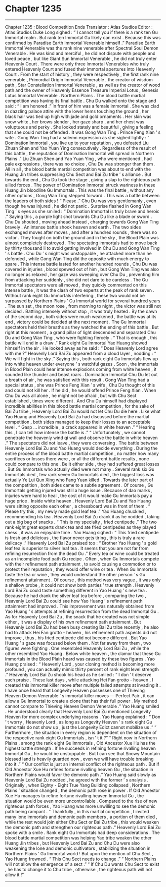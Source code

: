 
# Chapter 1235


---

Chapter 1235 : Blood Competition Ends
Translator :
Atlas Studios
Editor :
Atlas Studios
Duke Long sighed : “ I cannot tell you if there is a rank ten Gu Immortal realm . But rank ten Immortal Gu likely can exist . Because this was confirmed by Paradise Earth Immortal Venerable himself .”
Paradise Earth Immortal Venerable was the rank nine venerable after Spectral Soul Demon Venerable . He was kind and merciful , he did not dispute with people and loved peace , but like Giant Sun Immortal Venerable , he did not truly enter Heavenly Court .
There were only three Immortal Venerables who truly entered Heavenly Court and fused their immortal apertures into Heavenly Court .
From the start of history , they were respectively , the first rank nine venerable , Primordial Origin Immortal Venerable , the creator of wisdom path , Star Constellation Immortal Venerable , as well as the creator of wood path and the owner of Heavenly Essence Treasure Imperial Lotus , Genesis Lotus Immortal Venerable .
Northern Plains .
The blood battle martial competition was having its final battle .
Chu Du walked onto the stage and said : “ I am honored .”
In front of him was a female immortal . She was clad in dazzling palace attire with the lower hems touching the ground , her black hair was tied up high with jade and gold ornaments . Her skin was snow white , her brows slender , her gaze sharp , and her chest was voluptuous and perky . She looked stately and beautiful , giving a feeling that she could not be offended .
It was Gong Wan Ting .
Prince Feng Xian ’ s wife .
Gong Wan Ting had a solemn expression as she sighed lightly : “ Domination Immortal , you live up to your reputation , you defeated Liu Zhuan Shen and Yao Yuan Ying consecutively . Regardless of the result of this battle , the reputation of Domination Immortal will spread in Northern Plains .”
Liu Zhuan Shen and Yao Yuan Ying , who were mentioned , had pale expressions , there was no choice , Chu Du was stronger than them .
All in all , the blood battle martial competition was about to end with the Huang Jin tribes suppressing Chu Sect and Bai Zu tribe ’ s alliance .
But towards the end , Chu Du took the stage , giving a slap to the righteous path allied forces .
The power of Domination Immortal struck wariness in these Huang Jin bloodline Gu Immortals .
This was the final battle , without any other options , Gong Wan Ting stepped forward .
This was a battle between the leaders of both sides !
“ Please .” Chu Du was very gentlemanly , even though he was injured , he did not panic .
Surprise flashed in Gong Wan Ting ’ s eyes as she smiled : “ Domination Immortal is truly brave and heroic .”
Saying this , a purple light shot towards Chu Du like a blade or sword .
Chu Du shouted , moving ahead instead , charging towards Gong Wan Ting bravely .
An intense battle shook heaven and earth .
The two sides exchanged moves after moves , and after a hundred rounds , there was no victor .
They fought on both the ground and in the sky , the Blood Plain was almost completely destroyed .
The spectating immortals had to move back by thirty thousand li to avoid getting involved in Chu Du and Gong Wan Ting ’ s battle .
Chu Du ’ s might was unstoppable , he attacked more than he defended , while Gong Wan Ting did the opposite with much energy to spare .
This intense battle lasted for another hundred rounds , Chu Du was covered in injuries , blood spewed out of him , but Gong Wan Ting was also no longer as relaxed , her gaze was sweeping over Chu Du , preventing him from attacking her suddenly , she did not dare to be careless .
The Gu Immortal spectators were all moved , they quickly commented on this intense battle , it was the clash of two experts at the peak of rank seven . Without rank eight Gu Immortals interfering , these two would not be surpassed by Northern Plains ’ Gu Immortal world for several hundred years .
The sun set , the moon rose , from morning to night , the victor was still not decided .
Battling intensely without stop , it was truly heated .
By the dawn of the second day , both sides were much weakened , the battle was at its end , victory could be decided at the next moment .
The Gu Immortal spectators held their breaths as they watched the ending of this battle .
But right at this moment , a grand pillar of light descended and separated Chu Du and Gong Wan Ting , who were fighting fiercely .
“ That is enough , this battle will end in a draw .” Rank eight Gu Immortal Yao Huang showed himself in the air .
He looked away as he said : “ Does Heavenly Lord agree with me ?”
Heavenly Lord Bai Zu appeared from a cloud layer , nodding : “ We will fight in the sky .”
Saying this , both rank eight Gu Immortals flew up into white heaven under everyone ’ s watchful gazes .
Soon , the immortals in Blood Plain could hear intense explosions coming from white heaven , it sounded like thunder and beast roars .
Domination Immortal Chu Du let out a breath of air , he was satisfied with this result .
Gong Wan Ting had a special status , she was Prince Feng Xian ’ s wife , Chu Du thought of this and could not kill her . If he did , he would offend Prince Feng Xian .
When Chu Du was all alone , he might not be afraid , but with Chu Sect established , times were different .
And Chu Du himself had displayed incredible abilities in this blood battle martial competition , for the sake of Bai Zu tribe , Heavenly Lord Bai Zu would not let Chu Du die here .
Like what Yao Huang and Heavenly Lord Bai Zu had discussed before the martial competition , both sides managed to keep their losses to an acceptable level .
“ Gasp … incredible , a crack appeared in white heaven .”
“ Hearing this , I can tell how intense the battle is .”
“ Unfortunately , we cannot penetrate the heavenly wind qi wall and observe the battle in white heaven .”
The spectators did not leave , they were conversing .
The battle between Heavenly Lord Bai Zu and Yao Huang would decide everything .
During the entire process of the blood battle martial competition , no matter how many sacrifices or losses there were , or all the different battle results , none could compare to this one .
Be it either side , they had suffered great losses .
But Gu Immortals who actually died were not many . Several rank six Gu Immortals died , few rank seven Gu Immortals died , the biggest loss was actually Ye Lui Qun Xing who Fang Yuan killed .
Towards the later part of the competition , both sides came to a subtle agreement .
Of course , Gu Immortals getting injured was still a huge issue .
Because of dao marks , injuries were hard to heal , the cost of it would make Gu Immortals pay a huge price .
Inside white heaven .
Heavenly Lord Bai Zu and Yao Huang were sitting opposite each other , a chessboard was in front of them .
“ Please try this , my newly made gold leaf tea .” Yao Huang chuckled , recommending his tea .
Heavenly Lord Bai Zu drank it as he nodded , taking out a big bag of snacks .
“ This is my specialty , fried centipede .”
The two rank eight great experts drank tea and ate fried centipedes as they played chess , it was an enjoyable time .
Yao Huang sighed : “ This fried centipede is fresh and delicious , the flavor never gets tiring , this is truly a rare delicacy .”
Heavenly Lord Bai Zu praised too : “ Brother Yao Huang ’ s gold leaf tea is superior to silver leaf tea . It seems that you are not far from refining resurrection from the dead Gu .”
Every tea or wine could be treated as an incomplete food path Gu recipe .
Often , when Gu Immortals compete with their refinement path attainment , to avoid causing a commotion or to protect their reputation , they would offer wine or tea .
When Gu Immortals taste the tea or wine , they would understand the other person ’ s Gu refinement attainment .
Of course , this method was very vague , it was only a shallow probe , it could not show both parties ’ true strength .
Heavenly Lord Bai Zu could taste something different in Yao Huang ’ s new tea . Because he had drank the silver leaf tea before , comparing the two , Heavenly Lord Bai Zu could see how Yao Huang ’ s refinement path attainment had improved .
This improvement was naturally obtained from Yao Huang ’ s attempts at refining resurrection from the dead Immortal Gu .
As for Heavenly Lord Bai Zu , the snack that he created was not simple either , it was a display of his own refinement path attainment .
But Heavenly Lord Bai Zu had been busy creating Bai Zu tribe recently , he also had to attack Hei Fan grotto - heaven , his refinement path aspects did not improve , thus , his fried centipede did not become different .
But Yao Huang ’ s gaze was focused below them .
Not far away from them , two figures were fighting .
One resembled Heavenly Lord Bai Zu , while the other resembled Yao Huang .
Below white heaven , the clamor that these Gu Immortals in the Blood Plain heard was caused by these two figures .
Yao Huang praised : “ Heavenly Lord , your cloning method is becoming more profound , you can actually mimic thirty percent of rank eight level strength .”
Heavenly Lord Bai Zu shook his head as he smiled : “ I don ’ t deserve such praise . These last days , while attacking Hei Fan grotto - heaven , I created this immortal killer move after multiple failed attempts at invading it . I have once heard that Longevity Heaven possesses one of Thieving Heaven Demon Venerable ’ s immortal killer moves — Perfect Pair , it can allow a Gu Immortal to create a clone that has their full power . My method cannot compare to Thieving Heaven Demon Venerable .”
Yao Huang smiled .
He understood clearly that Heavenly Lord Bai Zu mentioned Longevity Heaven for more complex underlying reasons .
Yao Huang explained : “ Don ’ t worry , Heavenly Lord , as long as Longevity Heaven ’ s rank eight Gu Immortals do not show up , just the Longevity Edict cannot mobilize us .”
“ Furthermore , the situation in every region is dependent on the situation of the respective rank eight Gu Immortals , isn ’ t it ?”
“ Right now in Northern Plains , among the rank eight Gu Immortals , Old Ancestor Xue Hu has the highest battle strength . If he succeeds in refining fortune rivalling heaven Immortal Gu , he would be unstoppable . But I can see that Snowy Mountain blessed land is heavily guarded now , even we will have trouble breaking into it .”
“ Our conflict is just an internal conflict of the righteous path . But if Old Ancestor Xue Hu refines fortune rivalling heaven Gu , the situation in Northern Plains would favor the demonic path .”
Yao Huang said slowly as Heavenly Lord Bai Zu nodded , he agreed with the former ’ s analysis .
Originally , when Eighty - Eight True Yang Building collapsed , Northern Plains ’ situation changed , the demonic path rose in power . If Old Ancestor Xue Hu manages to refine fortune rivalling heaven Immortal Gu , the situation would be even more uncontrollable .
Compared to the rise of new righteous path forces , Yao Huang was more unwilling to see the demonic path being rampant .
“ Thankfully , in this martial competition , I invited many lone immortals and demonic path members , a portion of them died , while the rest would join either Chu Sect or Bai Zu tribe , this would weaken the demonic path and strengthen our righteous path .” Heavenly Lord Bai Zu spoke with a smile .
Rank eight Gu Immortals had deep considerations .
The blood battle martial competition was helping Yao tribe weaken the other Huang Jin tribes , but Heavenly Lord Bai Zu and Chu Du were also weakening the lone and demonic cultivators , stabilizing the situation in Northern Plains ’ Gu Immortal world !
But upon the mention of Chu Sect , Yao Huang frowned .
“ This Chu Sect needs to change .”
“ Northern Plains will not allow the emergence of a sect .”
“ If Chu Du wants Chu Sect to exist , he has to change it to Chu tribe , otherwise , the righteous path will not allow it !”

---

